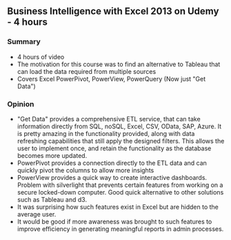 ## Business Intelligence with Excel 2013 on Udemy - 4 hours 

### Summary
+ 4 hours of video
+ The motivation for this course was to find an alternative to Tableau that can load the data required from multiple sources
+ Covers Excel PowerPivot, PowerView, PowerQuery (Now just "Get Data") 

### Opinion
+ "Get Data" provides a comprehensive ETL service, that can take information directly from SQL, noSQL, Excel, CSV, OData, SAP, Azure. It is pretty amazing in the functionality provided, along with data refreshing capabilities that still apply the designed filters. This allows the user to implement once, and retain the functionality as the database becomes more updated. 
+ PowerPivot provides a connection directly to the ETL data and can quickly pivot the columns to allow more insights
+ PowerView provides a quick way to create interactive dashboards. Problem with silverlight that prevents certain features from working on a secure locked-down computer. Good quick alternative to other solutions such as Tableau and d3. 
+ It was surprising how such features exist in Excel but are hidden to the average user. 
+ It would be good if more awareness was brought to such features to improve efficiency in generating meaningful reports in admin processes.

